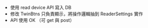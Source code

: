 
+ 使用 read device API 寫入 DB
+ 修改 TwinBtns 只負責顯示，將操作邏輯抽到 ReaderSettings 實作
+ API 使用 OK （可 get 與 post）